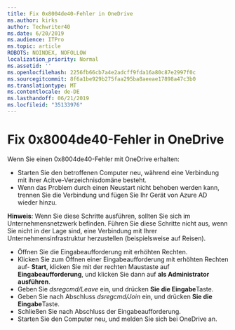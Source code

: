 ```yaml
---
title: Fix 0x8004de40-Fehler in OneDrive
ms.author: kirks
author: Techwriter40
ms.date: 6/20/2019
ms.audience: ITPro
ms.topic: article
ROBOTS: NOINDEX, NOFOLLOW
localization_priority: Normal
ms.assetid: ''
ms.openlocfilehash: 2256fb66cb7a4e2adcff9fda16a80c87e2997f0c
ms.sourcegitcommit: 8f6a1be929b275faa295ba8aeeae17898a47c3b0
ms.translationtype: MT
ms.contentlocale: de-DE
ms.lasthandoff: 06/21/2019
ms.locfileid: "35133976"
---
```

# <a name="fix-0x8004de40-error-in-onedrive"></a>Fix 0x8004de40-Fehler in OneDrive

Wenn Sie einen 0x8004de40-Fehler mit OneDrive erhalten:

- Starten Sie den betroffenen Computer neu, während eine Verbindung mit ihrer Acitve-Verzeichnisdomäne besteht.
- Wenn das Problem durch einen Neustart nicht behoben werden kann, trennen Sie die Verbindung und fügen Sie Ihr Gerät von Azure AD wieder hinzu. 

**Hinweis**: Wenn Sie diese Schritte ausführen, sollten Sie sich im Unternehmensnetzwerk befinden. Führen Sie diese Schritte nicht aus, wenn Sie nicht in der Lage sind, eine Verbindung mit Ihrer Unternehmensinfrastruktur herzustellen (beispielsweise auf Reisen). 

- Öffnen Sie die Eingabeaufforderung mit erhöhten Rechten. 
- Klicken Sie zum Öffnen einer Eingabeaufforderung mit erhöhten Rechten auf- **Start**, klicken Sie mit der rechten Maustaste auf **Eingabeaufforderung**, und klicken Sie dann auf **als Administrator ausführen**.
- Geben Sie *dsregcmd/Leave* ein, und drücken **Sie die Eingabe**Taste.
- Geben Sie nach Abschluss *dsregcmd/Join* ein, und drücken **Sie die Eingabe**Taste.
- Schließen Sie nach Abschluss der Eingabeaufforderung.
- Starten Sie den Computer neu, und melden Sie sich bei OneDrive an.